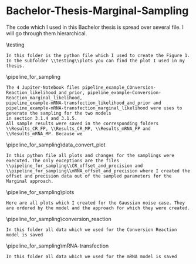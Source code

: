 # Bachelor-Thesis-Marginal-Sampling

The code which I used in this Bachelor thesis is spread over several file. I will go through them hierarchical.

\\testing

	In this folder is the python file which I used to create the Figure 1. In the subfolder \\testing\\plots you can find the plot I used in my thesis.

\\pipeline_for_sampling

	The 4 Jupiter-Notebook files pipeline_example_COnversion-Reaction_likelihood_and_prior, pipeline_example-Conversion-Reaction_marginal_likelihood,
	pipeline_example-mRNA-transfection_likelihood_and_prior and pipeline_example-mRNA-transfection_marginal_likelihood were uses to generate the sampling for the two models
	in section 3.1.4 and 3.1.5.
	All sample results were saved in the corresponding folders \\Results_CR_FP, \\Results_CR_MP, \\Results_mRNA_FP and \\Results_mRNA_MP. Because we 

\\pipeline_for_sampling\\data_convert_plot

	In this python file all plots and changes for the samplings were executed. The only exceptions are the files \\pipeline_for_sampling\\CR_offset_and_precision and 
	\\pipeline_for_sampling\\mRNA_offset_and_precision where I created the offset and precision data out of the sampled parameters for the Marginal approach.

\\pipeline_for_sampling\\plots

	Here are all plots which I created for the Gaussian noise case. They are ordered by the model and the approach for which they were created.

\\pipeline_for_sampling\\conversion_reaction

	In this folder all data which we used for the Conversion Reaction model is saved

\\pipeline_for_sampling\\mRNA-transfection

	In this folder all data which we used for the mRNA model is saved